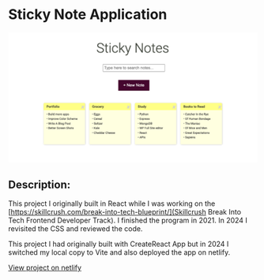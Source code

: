 # Sticky Note Application

<img src="./screenshot.png" alt="screenshot of React Sticky Notes App" />

## Description:
This project I originally built in React while I was working on the [https://skillcrush.com/break-into-tech-blueprint/](Skillcrush Break Into Tech Frontend Developer Track). I finished the program in 2021. In 2024 I revisited the CSS and reviewed the code.

This project I had originally built with CreateReact App but in 2024 I switched my local copy to Vite and also deployed the app on netlify.

[View project on netlify](https://sticky-note-2024.netlify.app/)

